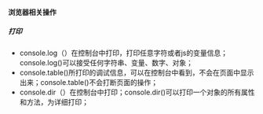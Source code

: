 #### 浏览器相关操作

##### 打印


* console.log（）在控制台中打印，打印任意字符或者js的变量信息；console.log()可以接受任何字符串、变量、数字、对象；
* console.table()所打印的调试信息，可以在控制台中看到，不会在页面中显示出来；console.table()不会打断页面的操作；
* console.dir（）在控制台中打印；console.dir()可以打印一个对象的所有属性和方法，为详细打印；
